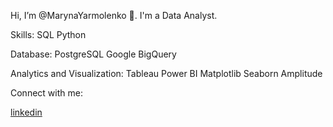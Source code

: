 Hi, I’m @MarynaYarmolenko 👋. I'm a Data Analyst.

Skills: 
SQL Python

Database:
PostgreSQL Google BigQuery

Analytics and Visualization:
Tableau  Power BI  Matplotlib  Seaborn  Amplitude 

Connect with me:

[linkedin](www.linkedin.com/in/marynayarmolenko)
<!---
MarynaYarmolenko/MarynaYarmolenko is a ✨ special ✨ repository because its `README.md` (this file) appears on your GitHub profile.
You can click the Preview link to take a look at your changes.
--->
